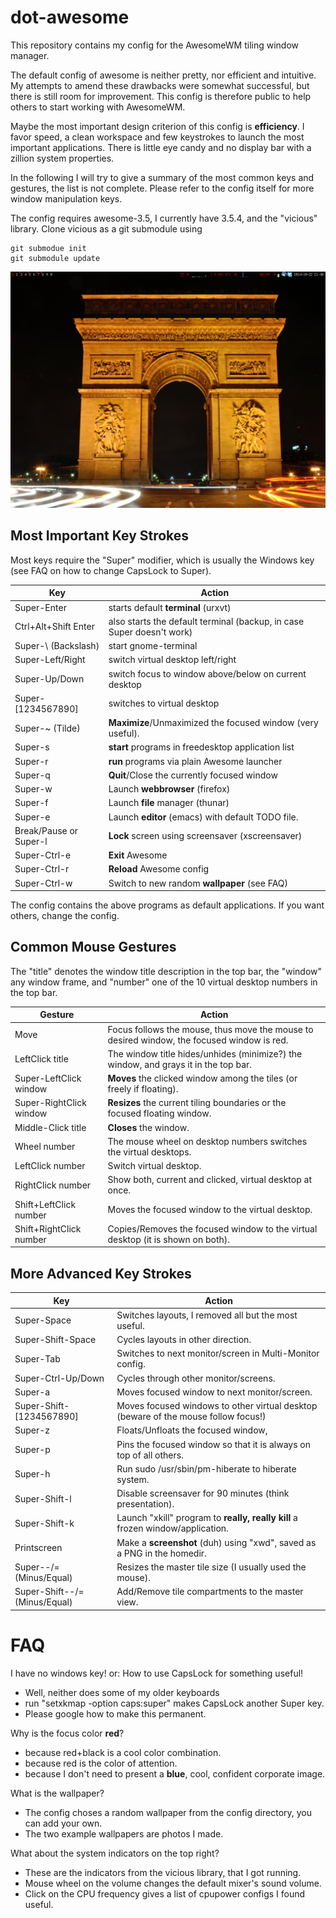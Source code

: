 dot-awesome
===========

This repository contains my config for the AwesomeWM tiling window manager.

The default config of awesome is neither pretty, nor efficient and intuitive. My attempts to amend these drawbacks were somewhat successful, but there is still room for improvement. This config is therefore public to help others to start working with AwesomeWM.

Maybe the most important design criterion of this config is **efficiency**. I favor speed, a clean workspace and few keystrokes to launch the most important applications. There is little eye candy and no display bar with a zillion system properties.

In the following I will try to give a summary of the most common keys and gestures, the list is not complete. Please refer to the config itself for more window manipulation keys.

The config requires awesome-3.5, I currently have 3.5.4, and the "vicious" library. Clone vicious as a git submodule using
```
git submodue init
git submodule update
```

![Screenshot](screenshot.jpg?raw=true)

## Most Important Key Strokes

Most keys require the "Super" modifier, which is usually the Windows key (see FAQ on how to change CapsLock to Super).

Key                 | Action
------------------- | ------------------------------------------------------
Super-Enter         | starts default **terminal** (urxvt)
Ctrl+Alt+Shift Enter | also starts the default terminal (backup, in case Super doesn't work)
Super-\ (Backslash) | start gnome-terminal
Super-Left/Right    | switch virtual desktop left/right
Super-Up/Down       | switch focus to window above/below on current desktop
Super-[1234567890]  | switches to virtual desktop
Super-~ (Tilde)     | **Maximize**/Unmaximized the focused window (very useful).
Super-s             | **start** programs in freedesktop application list
Super-r             | **run** programs via plain Awesome launcher
Super-q             | **Quit**/Close the currently focused window
Super-w             | Launch **webbrowser** (firefox)
Super-f             | Launch **file** manager (thunar)
Super-e             | Launch **editor** (emacs) with default TODO file.
Break/Pause or Super-l | **Lock** screen using screensaver (xscreensaver)
Super-Ctrl-e       | **Exit** Awesome
Super-Ctrl-r       | **Reload** Awesome config
Super-Ctrl-w       | Switch to new random **wallpaper** (see FAQ)

The config contains the above programs as default applications. If you want others, change the config.

## Common Mouse Gestures

The "title" denotes the window title description in the top bar, the "window" any window frame, and "number" one of the 10 virtual desktop numbers in the top bar.

Gesture                 | Action
----------------------- | --------------------------------------------------------------------------------------------
Move                    | Focus follows the mouse, thus move the mouse to desired window, the focused window is red.
LeftClick title         | The window title hides/unhides (minimize?) the window, and grays it in the top bar.
Super-LeftClick window  | **Moves** the clicked window among the tiles (or freely if floating).
Super-RightClick window | **Resizes** the current tiling boundaries or the focused floating window.
Middle-Click title      | **Closes** the window.
Wheel number            | The mouse wheel on desktop numbers switches the virtual desktops.
LeftClick number        | Switch virtual desktop.
RightClick number       | Show both, current and clicked, virtual desktop at once.
Shift+LeftClick number  | Moves the focused window to the virtual desktop.
Shift+RightClick number | Copies/Removes the focused window to the virtual desktop (it is shown on both).

## More Advanced Key Strokes

Key                           | Action
----------------------------- | ------------------------------------------------------
Super-Space                   | Switches layouts, I removed all but the most useful.
Super-Shift-Space             | Cycles layouts in other direction.
Super-Tab                     | Switches to next monitor/screen in Multi-Monitor config.
Super-Ctrl-Up/Down            | Cycles through other monitor/screens.
Super-a                       | Moves focused window to next monitor/screen.
Super-Shift-[1234567890]      | Moves focused windows to other virtual desktop (beware of the mouse follow focus!)
Super-z                       | Floats/Unfloats the focused window,
Super-p                       | Pins the focused window so that it is always on top of all others.
Super-h                       | Run sudo /usr/sbin/pm-hiberate to hiberate system.
Super-Shift-l                 | Disable screensaver for 90 minutes (think presentation).
Super-Shift-k                 | Launch "xkill" program to **really, really kill** a frozen window/application.
Printscreen                   | Make a **screenshot** (duh) using "xwd", saved as a PNG in the homedir.
Super--/= (Minus/Equal)       | Resizes the master tile size (I usually used the mouse).
Super-Shift--/= (Minus/Equal) | Add/Remove tile compartments to the master view.

# FAQ

I have no windows key! or: How to use CapsLock for something useful!
 - Well, neither does some of my older keyboards
 - run "setxkmap -option caps:super" makes CapsLock another Super key.
 - Please google how to make this permanent.

Why is the focus color **red**?
 - because red+black is a cool color combination.
 - because red is the color of attention.
 - because I don't need to present a **blue**, cool, confident corporate image.

What is the wallpaper?
 - The config choses a random wallpaper from the config directory, you can add your own.
 - The two example wallpapers are photos I made.

What about the system indicators on the top right?
 - These are the indicators from the vicious library, that I got running.
 - Mouse wheel on the volume changes the default mixer's sound volume.
 - Click on the CPU frequency gives a list of cpupower configs I found useful.
